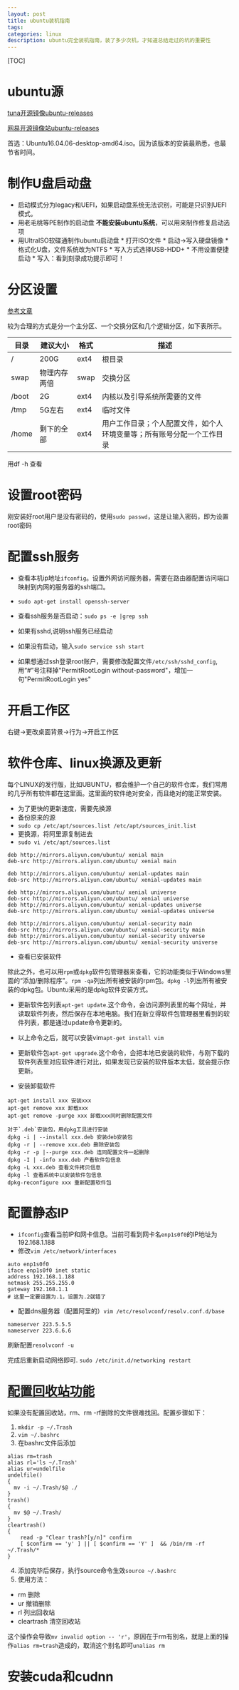 ```yaml
---
layout: post
title: ubuntu装机指南
tags:
categories: linux
description: ubuntu完全装机指南，装了多少次机，才知道总结走过的坑的重要性
---
```


[TOC]

# ubuntu源

[tuna开源镜像ubuntu-releases](https://mirrors.tuna.tsinghua.edu.cn/ubuntu-releases/)

[网易开源镜像站ubuntu-releases](http://mirrors.163.com/ubuntu-releases/)

首选：Ubuntu16.04.06-desktop-amd64.iso。因为该版本的安装最熟悉，也最节省时间。

# 制作U盘启动盘

* 启动模式分为legacy和UEFI，如果启动盘系统无法识别，可能是只识别UEFI模式。
* 用老毛桃等PE制作的启动盘 **不能安装ubuntu系统**，可以用来制作修复启动选项
* 用UltraISO软碟通制作ubuntu启动盘
		* 打开ISO文件
		* 启动->写入硬盘镜像
		* 格式化U盘，文件系统改为NTFS
		* 写入方式选择USB-HDD+
		* 不用设置便捷启动
		* 写入：看到刻录成功提示即可！

# 分区设置

[参考文章](https://blog.csdn.net/u012052268/article/details/77145427/)

较为合理的方式是分一个主分区、一个交换分区和几个逻辑分区，如下表所示。

|目录|建议大小|格式|描述|
|-   |-      |-   |-  |
|/   |200G   |ext4|根目录|
|swap|物理内存两倍|swap|交换分区|
|/boot|2G|ext4|内核以及引导系统所需要的文件|
|/tmp|5G左右|ext4|临时文件|
|/home|剩下的全部|ext4|用户工作目录；个人配置文件，如个人环境变量等；所有账号分配一个工作目录|

用df -h 查看

# 设置root密码

刚安装好root用户是没有密码的，使用`sudo passwd`，这是让输入密码，即为设置root密码

# 配置ssh服务

* 查看本机ip地址`ifconfig`。设置外网访问服务器，需要在路由器配置访问端口映射到内网的服务器的ssh端口。

* `sudo apt-get install openssh-server`

* 查看ssh服务是否启动：`sudo ps -e |grep ssh`
* 如果有sshd,说明ssh服务已经启动
* 如果没有启动，输入`sudo service ssh start`
* 如果想通过ssh登录root账户，需要修改配置文件`/etc/ssh/sshd_config`,用“#”号注释掉"PermitRootLogin without-password"，增加一句"PermitRootLogin yes"

# 开启工作区

右键->更改桌面背景->行为->开启工作区

# 软件仓库、linux换源及更新
每个LINUX的发行版，比如UBUNTU，都会维护一个自己的软件仓库，我们常用的几乎所有软件都在这里面。这里面的软件绝对安全，而且绝对的能正常安装。

* 为了更快的更新速度，需要先换源
* 备份原来的源
* `sudo cp /etc/apt/sources.list /etc/apt/sources_init.list`
* 更换源，将阿里源复制进去
* `sudo vi /etc/apt/sources.list`

```
deb http://mirrors.aliyun.com/ubuntu/ xenial main
deb-src http://mirrors.aliyun.com/ubuntu/ xenial main

deb http://mirrors.aliyun.com/ubuntu/ xenial-updates main
deb-src http://mirrors.aliyun.com/ubuntu/ xenial-updates main

deb http://mirrors.aliyun.com/ubuntu/ xenial universe
deb-src http://mirrors.aliyun.com/ubuntu/ xenial universe
deb http://mirrors.aliyun.com/ubuntu/ xenial-updates universe
deb-src http://mirrors.aliyun.com/ubuntu/ xenial-updates universe

deb http://mirrors.aliyun.com/ubuntu/ xenial-security main
deb-src http://mirrors.aliyun.com/ubuntu/ xenial-security main
deb http://mirrors.aliyun.com/ubuntu/ xenial-security universe
deb-src http://mirrors.aliyun.com/ubuntu/ xenial-security universe
```
* 查看已安装软件

除此之外，也可以用`rpm`或`dpkg`软件包管理器来查看，它的功能类似于Windows里面的“添加/删除程序”。`rpm -qa`列出所有被安装的rpm包。`dpkg -l`列出所有被安装的dpkg包。Ubuntu采用的是dpkg软件安装方式。

* 更新软件包列表`apt-get update`.这个命令，会访问源列表里的每个网址，并读取软件列表，然后保存在本地电脑。我们在新立得软件包管理器里看到的软件列表，都是通过update命令更新的。
* 以上命令之后，就可以安装vim`apt-get install vim`
* 更新软件包`apt-get upgrade`.这个命令，会把本地已安装的软件，与刚下载的软件列表里对应软件进行对比，如果发现已安装的软件版本太低，就会提示你更新。

* 安装卸载软件

```
apt-get install xxx 安装xxx
apt-get remove xxx 卸载xxx
apt-get remove -purge xxx 卸载xxx同时删除配置文件

对于`.deb`安装包，用dpkg工具进行安装
dpkg -i | --install xxx.deb 安装deb安装包
dpkg -r | --remove xxx.deb 删除安装包
dpkg -r -p |--purge xxx.deb 连同配置文件一起删除
dpkg -I | -info xxx.deb 产看软件包信息
dpkg -L xxx.deb 查看文件拷贝信息
dpkg -l 查看系统中以安装软件包信息
dpkg-reconfigure xxx 重新配置软件包
```

# 配置静态IP

* `ifconfig`查看当前IP和网卡信息。当前可看到网卡名`enp1s0f0`的IP地址为192.168.1.188
* 修改`vim /etc/network/interfaces`

```
auto enp1s0f0
iface enp1s0f0 inet static
address 192.168.1.188
netmask 255.255.255.0
gateway 192.168.1.1
# 这里一定要设置为.1，设置为.2就错了
```

* 配置dns服务器（配置阿里的）`vim /etc/resolvconf/resolv.conf.d/base`

```
nameserver 223.5.5.5
nameserver 223.6.6.6
```

刷新配置`resolvconf -u`

完成后重新启动网络即可.
`sudo /etc/init.d/networking restart`

# [配置回收站功能](https://www.cnblogs.com/qzqdy/p/9299595.html)

如果没有配置回收站，rm、rm -rf删除的文件很难找回。配置步骤如下：

1. `mkdir -p ~/.Trash`
2. `vim ~/.bashrc`
3. 在bashrc文件后添加

```
alias rm=trash        
alias rl='ls ~/.Trash'  
alias ur=undelfile  
undelfile()  
{  
  mv -i ~/.Trash/$@ ./  
}  
trash()  
{  
  mv $@ ~/.Trash/  
}
cleartrash()  
{  
    read -p "Clear trash?[y/n]" confirm  
    [ $confirm == 'y' ] || [ $confirm == 'Y' ]  && /bin/rm -rf ~/.Trash/*  
}
```

4. 添加完毕后保存，执行source命令生效`source ~/.bashrc`
5. 使用方法：
* rm 删除
* ur 撤销删除
* rl 列出回收站
* cleartrash 清空回收站

这个操作会导致`mv invalid option -- 'r'`，原因在于rm有别名，就是上面的操作`alias rm=trash`造成的，取消这个别名即可`unalias rm`

# 安装cuda和cudnn
